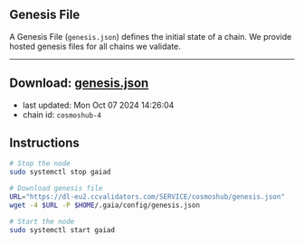 ## Genesis File
A Genesis File (`genesis.json`) defines the initial state of a chain. We provide hosted genesis files for all chains we validate.

---
**Download: [genesis.json](https://dl-eu2.ccvalidators.com/SERVICE/cosmoshub/genesis.json)**
---

- last updated: Mon Oct 07 2024 14:26:04
- chain id: `cosmoshub-4`

## Instructions
```sh
# Stop the node
sudo systemctl stop gaiad

# Download genesis file
URL="https://dl-eu2.ccvalidators.com/SERVICE/cosmoshub/genesis.json"
wget -4 $URL -P $HOME/.gaia/config/genesis.json

# Start the node
sudo systemctl start gaiad
```
